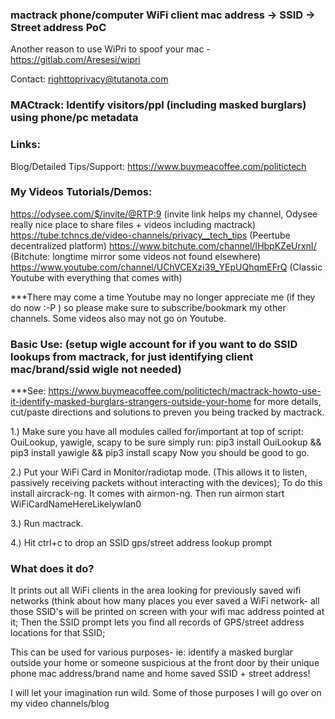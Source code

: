 ### mactrack phone/computer WiFi client mac address -> SSID -> Street address PoC

Another reason to use WiPri to spoof your mac - https://gitlab.com/Aresesi/wipri 

Contact: righttoprivacy@tutanota.com

### MACtrack: Identify visitors/ppl (including masked burglars) using phone/pc metadata

### Links:

Blog/Detailed Tips/Support:
https://www.buymeacoffee.com/politictech

### My Videos Tutorials/Demos:
https://odysee.com/$/invite/@RTP:9 (invite link helps my channel, Odysee really nice place to share files + videos including mactrack)
https://tube.tchncs.de/video-channels/privacy__tech_tips (Peertube decentralized platform)
https://www.bitchute.com/channel/IHbpKZeUrxnI/ (Bitchute: longtime mirror some videos not found elsewhere)
https://www.youtube.com/channel/UChVCEXzi39_YEpUQhqmEFrQ (Classic Youtube with everything that comes with)

***There may come a time Youtube may no longer appreciate me (if they do now :-P ) so please make sure to subscribe/bookmark my other channels. Some videos also may not go on Youtube.

### Basic Use:  (setup wigle account for if you want to do SSID lookups from mactrack, for just identifying client mac/brand/ssid wigle not needed)

***See: https://www.buymeacoffee.com/politictech/mactrack-howto-use-it-identify-masked-burglars-strangers-outside-your-home for more details, cut/paste 
    directions and solutions to preven you being tracked by mactrack.

1.) Make sure you have all modules called for/important at top of script: OuiLookup, yawigle, scapy
    to be sure simply run: pip3 install OuiLookup && pip3 install yawigle && pip3 install scapy
    Now you should be good to go.

2.) Put your WiFi Card in Monitor/radiotap mode. (This allows it to listen, passively receiving packets without interacting with the devices);
    To do this install aircrack-ng. It comes with airmon-ng. Then run airmon start WiFiCardNameHereLikelywlan0

3.) Run mactrack.

4.) Hit ctrl+c to drop an SSID gps/street address lookup prompt

### What does it do?

It prints out all WiFi clients in the area looking for previously saved wifi networks (think about how many places you ever saved a WiFi network- all those SSID's will be printed on screen with your wifi mac address pointed at it; Then the SSID prompt lets you find all records of GPS/street address locations for that SSID;

This can be used for various purposes- ie: identify a masked burglar outside your home or someone suspicious at the front door by their unique phone mac address/brand name and home saved SSID + street address!  

I will let your imagination run wild. Some of those purposes I will go over on my video channels/blog
